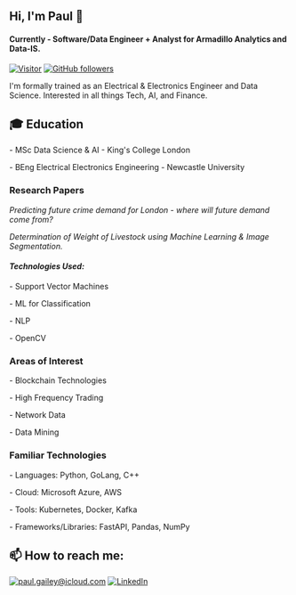 <h2>Hi, I'm Paul 👋</h2>
<h4>Currently - Software/Data Engineer + Analyst for Armadillo Analytics and Data-IS.</h4>

[![Visitor](https://visitor-badge.laobi.icu/badge?page_id=paul-gailey.paul-gailey)](https://github.com/paul-gailey) [![GitHub followers](https://img.shields.io/github/followers/paul-gailey.svg?style=social&label=Follow)](https://github.com/paul-gailey?tab=followers)

<p>I'm formally trained as an Electrical & Electronics Engineer and Data Science. Interested in all things Tech, AI, and Finance.</p>

<h2>🎓 Education</h2>
<p>- MSc Data Science & AI - King's College London</p>
<p>- BEng Electrical Electronics Engineering - Newcastle University</p>


<h3>Research Papers</h3>
<p><i>Predicting future crime demand for London - where will future demand come from?</i></p>
<p><i>Determination of Weight of Livestock using Machine Learning & Image Segmentation.</i></p>

<h4><i>Technologies Used:</i></h4>
<p>- Support Vector Machines</p>
<p>- ML for Classification</p>
<p>- NLP</p>
<p>- OpenCV</p>

<h3>Areas of Interest</h3>
<p>- Blockchain Technologies</p>
<p>- High Frequency Trading</p>
<p>- Network Data</p>
<p>- Data Mining</p>

<h3>Familiar Technologies</h3>
<p>- Languages: Python, GoLang, C++</p>
<p>- Cloud: Microsoft Azure, AWS</p>
<p>- Tools: Kubernetes, Docker, Kafka</p>
<p>- Frameworks/Libraries: FastAPI, Pandas, NumPy</p>
<h2>📫 How to reach me:</h2>

<a href="mailto:paul.gailey@icloud.com">![paul.gailey@icloud.com](https://img.shields.io/badge/Gmail-D14836?style=for-the-badge&logo=gmail&logoColor=white)</a> <a href="https://www.linkedin.com/in/paul-gailey/">![LinkedIn](https://img.shields.io/badge/LinkedIn-0077B5?style=for-the-badge&logo=linkedin&logoColor=white)</a>



<!--
**paul-gailey/paul-gailey** is a ✨ _special_ ✨ repository because its `README.md` (this file) appears on your GitHub profile.

Here are some ideas to get you started:

- 🔭 I’m currently working on ...
- 🌱 I’m currently learning ...
- 👯 I’m looking to collaborate on ...
- 🤔 I’m looking for help with ...
- 💬 Ask me about ...
- 📫 How to reach me: ...
- 😄 Pronouns: ...
- ⚡ Fun fact: ...
-->
